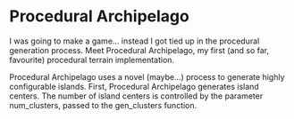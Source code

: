 # Procedural Archipelago
I was going to make a game... instead I got tied up in the procedural generation process. Meet Procedural Archipelago, my first (and so far, favourite) procedural terrain implementation.

Procedural Archipelago uses a novel (maybe...) process to generate highly configurable islands. First, Procedural Archipelago generates island centers. The number of island centers is controlled by the parameter num_clusters, passed to the gen_clusters function.
